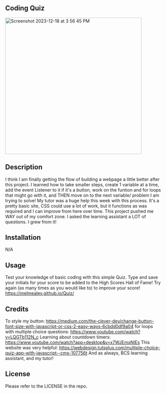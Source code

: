 <Quiz>

## Coding Quiz

<img width="436" alt="Screenshot 2023-12-18 at 3 56 45 PM" src="https://github.com/melmealey/Quiz/assets/147653410/dcb119e2-011e-4d13-a823-7872efd7d2e9">

## Description

I think I am finally getting the flow of building a webpage a little better after this project. I learned how to take smaller steps, create 1 variable at a time, add the event Listener to it if it's a button, work on the funtion and for loops that might go with it, and THEN move on to the next variable/ problem I am trying to solve! My tutor was a huge help this week with this process. It's a pretty basic site, CSS could use a lot of work, but it functions as was required and I can improve from here over time. This project pushed me WAY out of my comfort zone. I asked the learning assistant a LOT of questions. I grew from it!

## Installation

N/A

## Usage

Test your knowledge of basic coding with this simple Quiz. Type and save your initials for your score to be added to the High Scores Hall of Fame! Try again (as many times as you would like to) to improve your score!
https://melmealey.github.io/Quiz/


## Credits

To style my button:
https://medium.com/the-clever-dev/change-button-font-size-with-javascript-or-css-2-easy-ways-6cbdd0df9a04
for loops with multiple choice questions:
https://www.youtube.com/watch?v=LQGTb112N_c
Learning about countdown timers: 
https://www.youtube.com/watch?app=desktop&v=x7WJEmxNlEs
This website was very helpful:
https://webdesign.tutsplus.com/multiple-choice-quiz-app-with-javascript--cms-107756t
And as always, BCS learning assistant, and my tutor!


## License

Please refer to the LICENSE in the repo.
